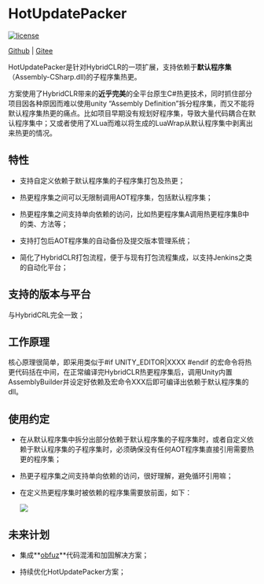 # HotUpdatePacker

[![license](http://img.shields.io/badge/license-MIT-blue.svg)](https://github.com/xinjay/HotUpdatePacker/blob/master/LICENSE)

[Github](https://github.com/xinjay/HotUpdatePacker) | [Gitee](https://gitee.com/xinjay/hot-update-packer)

HotUpdatePacker是针对HybridCLR的一项扩展，支持依赖于**默认程序集**（Assembly-CSharp.dll)的子程序集热更。

方案使用了HybridCLR带来的**近乎完美**的全平台原生C#热更技术，同时抓住部分项目因各种原因而难以使用unity “Assembly Definition”拆分程序集，而又不能将默认程序集热更的痛点。比如项目早期没有规划好程序集，导致大量代码耦合在默认程序集中；又或者使用了XLua而难以将生成的LuaWrap从默认程序集中剥离出来热更的情况。

## 特性

- 支持自定义依赖于默认程序集的子程序集打包及热更；

- 热更程序集之间可以无限制调用AOT程序集，包括默认程序集；

- 热更程序集之间支持单向依赖的访问，比如热更程序集A调用热更程序集B中的类、方法等；

- 支持打包后AOT程序集的自动备份及提交版本管理系统；

- 简化了HybridCLR打包流程，便于与现有打包流程集成，以支持Jenkins之类的自动化平台；

## 支持的版本与平台

与HybridCRL完全一致；

## 工作原理

核心原理很简单，即采用类似于#if UNITY_EDITOR|XXXX   #endif 的宏命令将热更代码括在中间，在正常编译完HybridCLR热更程序集后，调用Unity内置AssemblyBuilder并设定好依赖及宏命令XXX后即可编译出依赖于默认程序集的dll。

## 使用约定

- 在从默认程序集中拆分出部分依赖于默认程序集的子程序集时，或者自定义依赖于默认程序集的子程序集时，必须确保没有任何AOT程序集直接引用需要热更的程序集；

- 热更子程序集之间支持单向依赖的访问，很好理解，避免循环引用嘛；

- 在定义热更程序集时被依赖的程序集需要放前面，如下：
  
  ![](C:\Users\DZQ-830\AppData\Roaming\marktext\images\2025-07-09-17-24-55-image.png)

## 未来计划

- 集成**[obfuz](https://github.com/focus-creative-games/obfuz)**代码混淆和加固解决方案；

- 持续优化HotUpdatePacker方案；


